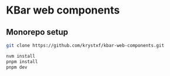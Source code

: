 # KBar web components

## Monorepo setup

```bash
git clone https://github.com/krystxf/kbar-web-components.git

nvm install
pnpm install
pnpm dev
```
